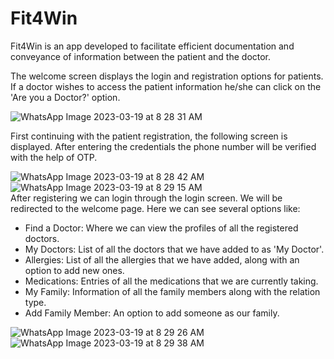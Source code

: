 # Fit4Win
Fit4Win is an app developed to facilitate efficient documentation and conveyance of information between the patient and the doctor.  

The welcome screen displays the login and registration options for patients. If a doctor wishes to access the patient information he/she can click on the 'Are you a Doctor?' option.  

![WhatsApp Image 2023-03-19 at 8 28 31 AM](https://user-images.githubusercontent.com/89999331/226151894-dded4f8c-ff4d-4f81-9b84-ed8af0bac9cb.jpeg)  

First continuing with the patient registration, the following screen is displayed. After entering the credentials the phone number will be verified with the help of OTP.

![WhatsApp Image 2023-03-19 at 8 28 42 AM](https://user-images.githubusercontent.com/89999331/226152656-78c6651c-c0ec-4e5a-81a1-256579635b78.jpeg)  &nbsp;           ![WhatsApp Image 2023-03-19 at 8 29 15 AM](https://user-images.githubusercontent.com/89999331/226152658-ecc50982-9963-437e-b23d-5979d94bccaf.jpeg)  
After registering we can login through the login screen. We will be redirected to the welcome page. Here we can see several options like:
* Find a Doctor: Where we can view the profiles of all the registered doctors.
* My Doctors: List of all the doctors that we have added to as 'My Doctor'.
* Allergies: List of all the allergies that we have added, along with an option to add new ones.
* Medications: Entries of all the medications that we are currently taking.
* My Family: Information of all the family members along with the relation type.
* Add Family Member: An option to add someone as our family.  

![WhatsApp Image 2023-03-19 at 8 29 26 AM](https://user-images.githubusercontent.com/89999331/226152931-a5fae2dd-cc0a-4ace-9b76-bce62a01ecbb.jpeg)  
![WhatsApp Image 2023-03-19 at 8 29 38 AM](https://user-images.githubusercontent.com/89999331/226152949-f0b286e4-cf98-48f7-8500-3b96f7f027e0.jpeg)
